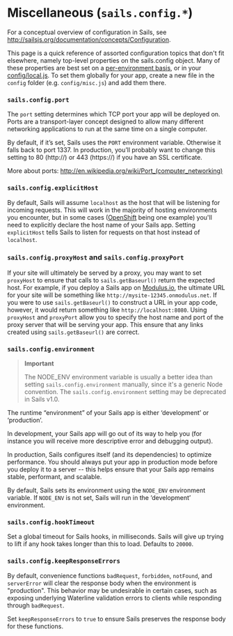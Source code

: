 # Miscellaneous (`sails.config.*`)

For a conceptual overview of configuration in Sails, see http://sailsjs.org/documentation/concepts/Configuration.

This page is a quick reference of assorted configuration topics that don't fit elsewhere, namely top-level properties on the sails.config object.  Many of these properties are best set on a [per-environment basis](http://sailsjs.org/documentation/anatomy/myApp/config/env), or in your [config/local.js](http://sailsjs.org/documentation/concepts/Configuration?q=the-config%2Flocaljs-file).  To set them globally for your app, create a new file in the `config` folder (e.g. `config/misc.js`) and add them there.

### `sails.config.port`

The `port` setting determines which TCP port your app will be deployed on.
Ports are a transport-layer concept designed to allow many different networking applications to run at the same time on a single computer.

By default, if it&rsquo;s set, Sails uses the `PORT` environment variable. Otherwise it falls back to port 1337. In production, you&rsquo;ll probably want to change this setting to 80 (http://) or 443 (https://) if you have an SSL certificate.

More about ports: http://en.wikipedia.org/wiki/Port_(computer_networking)



### `sails.config.explicitHost`

By default, Sails will assume `localhost` as the host that will be listening for incoming requests.  This will work in the majority of hosting environments you encounter, but in some cases ([OpenShift](http://www.openshift.com) being one example) you'll need to explicitly declare the host name of your Sails app.  Setting `explicitHost` tells Sails to listen for requests on that host instead of `localhost`.

### `sails.config.proxyHost` and `sails.config.proxyPort`

If your site will ultimately be served by a proxy, you may want to set `proxyHost` to ensure that calls to `sails.getBaseurl()` return the expected host.  For example, if you deploy a Sails app on [Modulus.io](http://modulus.io), the ultimate URL for your site will be something like `http://mysite-12345.onmodulus.net`.  If you were to use `sails.getBaseurl()` to construct a URL in your app code, however, it would return something like `http://localhost:8080`.  Using `proxyHost` and `proxyPort` allow you to specify the host name and port of the proxy server that will be serving your app.  This ensure that any links created using `sails.getBaseurl()` are correct.



### `sails.config.environment`

> **Important**
>
> The NODE_ENV environment variable is usually a better idea than setting `sails.config.environment` manually, since it's a generic Node convention.  The `sails.config.environment` setting may be deprecated in Sails v1.0.

The runtime &ldquo;environment&rdquo; of your Sails app is either &lsquo;development&rsquo; or &lsquo;production&rsquo;.

In development, your Sails app will go out of its way to help you (for instance you will receive more descriptive error and debugging output).

In production, Sails configures itself (and its dependencies) to optimize performance.
You should always put your app in production mode before you deploy it to a server -- this helps ensure that your Sails app remains stable, performant, and scalable.

By default, Sails sets its environment using the `NODE_ENV` environment variable. If `NODE_ENV` is not set, Sails will run in the &lsquo;development&rsquo; environment.

### `sails.config.hookTimeout`

Set a global timeout for Sails hooks, in milliseconds.  Sails will give up trying to lift if any hook takes longer than this to load.  Defaults to `20000`.



### `sails.config.keepResponseErrors`

By default, convenience functions `badRequest`, `forbidden`, `notFound`, and `serverError` will clear the response body when the environment is "production".  This behavior may be undesirable in certain cases, such as exposing underlying Waterline validation errors to clients while responding through `badRequest`.

Set `keepResponseErrors` to `true` to ensure Sails preserves the response body for these functions.



<docmeta name="displayName" value="sails.config.*">
